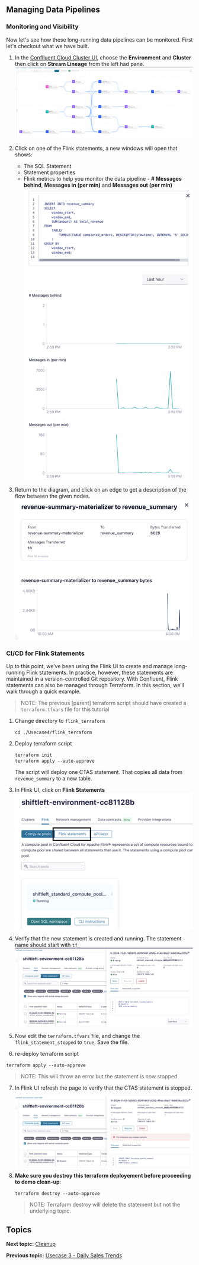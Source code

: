 
## Managing Data Pipelines

### Monitoring and Visibility

Now let's see how these long-running data pipelines can be monitored. First let's checkout what we have built.

1. In the [Conflluent Cloud Cluster UI](https://confluent.cloud/go/clusters), choose the **Environment** and **Cluster** then click on **Stream Lineage** from the left had pane.
   ![Stream Lineage](./assets/usecase4_lineage.png)

2. Click on one of the Flink statements, a new windows will open that shows:
   * The SQL Statement
   * Statement properties
   * Flink metrics to help you monitor the data pipeline - **# Messages behind**, **Messages in (per min)** and **Messages out (per min)** 
  ![Flink Statement Overview](./assets/usecase4_overview.png)

3. Return to the diagram, and click on an edge to get a description of the flow between the given nodes.
   ![Flink Statement Flow](./assets/usecase4_edge.png)


### CI/CD for Flink Statements

Up to this point, we’ve been using the Flink UI to create and manage long-running Flink statements. In practice, however, these statements are maintained in a version-controlled Git repository. With Confluent, Flink statements can also be managed through Terraform. In this section, we’ll walk through a quick example.

> NOTE: The previous [parent] terraform script should have created a ```terraform.tfvars``` file for this tutorial

1. Change directory to ```flink_terraform```
   ```
   cd ./Usecase4/flink_terraform
   ```
2. Deploy terraform script
   ```
   terraform init
   terraform apply --auto-approve
   ```
   The script will deploy one CTAS statement. That copies all data from ```revenue_summary``` to a new table.

3. In Flink UI, click on **Flink Statements** 
   ![Flink UI](./assets/usecase4_env.png)

4. Verify that the new statement is created and running. The statement name should start with ```tf_```
   ![Flink UI](./assets/usecase4_statementsummary.png)
5. Now edit the ```terraform.tfvars``` file, and change the ```flink_statement_stopped``` to ```true```. Save the file.
6.  re-deploy terraform script
   ```
   terraform apply --auto-approve
   ```
   >NOTE: This will throw an error but the statement is now stopped

7. In Flink UI refresh the page to verify that the CTAS statement is stopped.
   
   ![Flink UI](./assets/usecase4_stopped.png)

8. **Make sure you destroy this terraform deployement before proceeding to demo clean-up**:
   ```
   terraform destroy --auto-approve
   ```
   > NOTE: Terraform destroy will delete the statement but not the underlying topic.


## Topics

**Next topic:** [Cleanup](../README.md#clean-up)

**Previous topic:** [Usecase 3 - Daily Sales Trends](../Usecase3/USECASE3-README.md)




